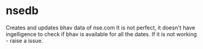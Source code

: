 # nsedb

Creates and updates bhav data of nse.com
It is not perfect, it doesn't have ingelligence to check if bhav is available for all the dates.
If it is not working - raise a issue.
